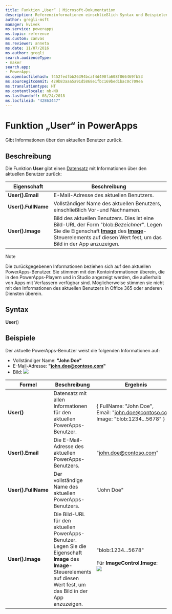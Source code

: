 ```yaml
---
title: Funktion „User“ | Microsoft-Dokumentation
description: Referenzinformationen einschließlich Syntax und Beispielen für die Funktion „User“ in PowerApps
author: gregli-msft
manager: kvivek
ms.service: powerapps
ms.topic: reference
ms.custom: canvas
ms.reviewer: anneta
ms.date: 11/07/2016
ms.author: gregli
search.audienceType:
- maker
search.app:
- PowerApps
ms.openlocfilehash: f452fedfbb26394bcaf4d490fa608f066469fb53
ms.sourcegitcommit: 429b83aaa5a91d5868e1fbc169bed1bac0c709ea
ms.translationtype: HT
ms.contentlocale: nb-NO
ms.lasthandoff: 08/24/2018
ms.locfileid: "42863447"
---
```

# <a name="user-function-in-powerapps"></a>Funktion „User“ in PowerApps
Gibt Informationen über den aktuellen Benutzer zurück.

## <a name="description"></a>Beschreibung
Die Funktion **User** gibt einen [Datensatz](../working-with-tables.md#records) mit Informationen über den aktuellen Benutzer zurück:

| Eigenschaft | Beschreibung |
| --- | --- |
| **User().Email** |E-Mail-Adresse des aktuellen Benutzers. |
| **User().FullName** |Vollständiger Name des aktuellen Benutzers, einschließlich Vor-und Nachnamen. |
| **User().Image** |Bild des aktuellen Benutzers. Dies ist eine Bild-URL der Form "blob:*Bezeichner*". Legen Sie die Eigenschaft **[Image](../controls/properties-visual.md)** des **[Image](../controls/control-image.md)**-Steuerelements auf diesen Wert fest, um das Bild in der App anzuzeigen. |

> [!NOTE]
> Die zurückgegebenen Informationen beziehen sich auf den aktuellen PowerApps-Benutzer.  Sie stimmen mit den Kontoinformationen überein, die in den PowerApps-Playern und in Studio angezeigt werden, die außerhalb von Apps mit Verfassern verfügbar sind.  Möglicherweise stimmen sie nicht mit den Informationen des aktuellen Benutzers in Office 365 oder anderen Diensten überein.

## <a name="syntax"></a>Syntax
**User**()

## <a name="examples"></a>Beispiele
Der aktuelle PowerApps-Benutzer weist die folgenden Informationen auf:

* Vollständiger Name: **"John Doe"**
* E-Mail-Adresse: **"john.doe@contoso.com"**
* Bild: ![](media/function-user/john-doe-picture.png) 

|       Formel       |                                                                    Beschreibung                                                                    |                                                 Ergebnis                                                  |
|---------------------|---------------------------------------------------------------------------------------------------------------------------------------------------|---------------------------------------------------------------------------------------------------------|
|     **User()**      |                                             Datensatz mit allen Informationen für den aktuellen PowerApps-Benutzer.                                             |    { FullName:&nbsp;"John Doe", Email:&nbsp;"john.doe@contoso.com", Image:&nbsp;"blob:1234...5678" }    |
|  **User().Email**   |                                                 Die E-Mail-Adresse des aktuellen PowerApps-Benutzers.                                                  |                                         "john.doe@contoso.com"                                          |
| **User().FullName** |                                                   Der vollständige Name des aktuellen PowerApps-Benutzers.                                                    |                                               "John Doe"                                                |
|  **User().Image**   | Die Bild-URL für den aktuellen PowerApps-Benutzer.  Legen Sie die Eigenschaft **Image** des **Image**-Steuerelements auf diesen Wert fest, um das Bild in der App anzuzeigen. | "blob:1234...5678"<br><br>Für **ImageControl.Image**:<br>![](media/function-user/john-doe-picture.png) |

